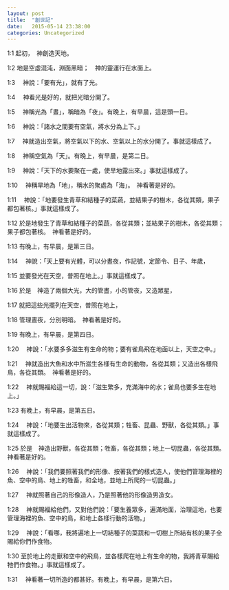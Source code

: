 ```yaml
---
layout: post
title:  "創世記"
date:   2015-05-14 23:38:00
categories: Uncategorized
---
```


1:1 起初，　神創造天地。

1:2 地是空虛混沌，淵面黑暗；　神的靈運行在水面上。

1:3 　神說：「要有光」，就有了光。

1:4 　神看光是好的，就把光暗分開了。

1:5 　神稱光為「晝」，稱暗為「夜」。有晚上，有早晨，這是頭一日。

1:6 　神說：「諸水之間要有空氣，將水分為上下。」

1:7 　神就造出空氣，將空氣以下的水、空氣以上的水分開了。事就這樣成了。

1:8 　神稱空氣為「天」。有晚上，有早晨，是第二日。

1:9 　神說：「天下的水要聚在一處，使旱地露出來。」事就這樣成了。

1:10 　神稱旱地為「地」，稱水的聚處為「海」。　神看著是好的。

1:11 　神說：「地要發生青草和結種子的菜蔬，並結果子的樹木，各從其類，果子都包著核。」事就這樣成了。

1:12 於是地發生了青草和結種子的菜蔬，各從其類；並結果子的樹木，各從其類；果子都包著核。　神看著是好的。

1:13 有晚上，有早晨，是第三日。

1:14 　神說：「天上要有光體，可以分晝夜，作記號，定節令、日子、年歲，

1:15 並要發光在天空，普照在地上。」事就這樣成了。

1:16 於是　神造了兩個大光，大的管晝，小的管夜，又造眾星，

1:17 就把這些光擺列在天空，普照在地上，

1:18 管理晝夜，分別明暗。　神看著是好的。

1:19 有晚上，有早晨，是第四日。

1:20 　神說：「水要多多滋生有生命的物；要有雀鳥飛在地面以上，天空之中。」

1:21 　神就造出大魚和水中所滋生各樣有生命的動物，各從其類；又造出各樣飛鳥，各從其類。　神看著是好的。

1:22 　神就賜福給這一切，說：「滋生繁多，充滿海中的水；雀鳥也要多生在地上。」

1:23 有晚上，有早晨，是第五日。

1:24 　神說：「地要生出活物來，各從其類；牲畜、昆蟲、野獸，各從其類。」事就這樣成了。

1:25 於是　神造出野獸，各從其類；牲畜，各從其類；地上一切昆蟲，各從其類。　神看著是好的。

1:26 　神說：「我們要照著我們的形像、按著我們的樣式造人，使他們管理海裡的魚、空中的鳥、地上的牲畜，和全地，並地上所爬的一切昆蟲。」

1:27 　神就照著自己的形像造人，乃是照著他的形像造男造女。

1:28 　神就賜福給他們，又對他們說：「要生養眾多，遍滿地面，治理這地，也要管理海裡的魚、空中的鳥，和地上各樣行動的活物。」

1:29 　神說：「看哪，我將遍地上一切結種子的菜蔬和一切樹上所結有核的果子全賜給你們作食物。

1:30 至於地上的走獸和空中的飛鳥，並各樣爬在地上有生命的物，我將青草賜給牠們作食物。」事就這樣成了。

1:31 　神看著一切所造的都甚好。有晚上，有早晨，是第六日。

